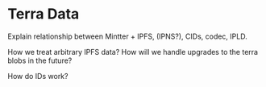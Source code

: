 # Terra Data

Explain relationship between Mintter + IPFS, (IPNS?), CIDs, codec, IPLD.

How we treat arbitrary IPFS data? How will we handle upgrades to the terra blobs in the future?

How do IDs work?